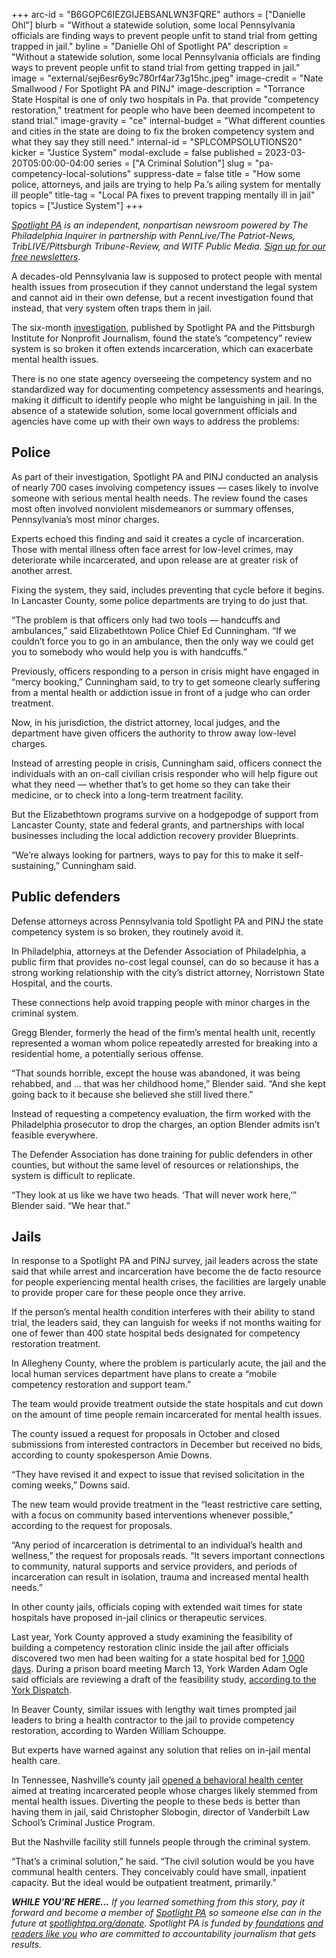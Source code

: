 +++
arc-id = "B6GOPC6IEZGIJEBSANLWN3FQRE"
authors = ["Danielle Ohl"]
blurb = "Without a statewide solution, some local Pennsylvania officials are finding ways to prevent people unfit to stand trial from getting trapped in jail."
byline = "Danielle Ohl of Spotlight PA"
description = "Without a statewide solution, some local Pennsylvania officials are finding ways to prevent people unfit to stand trial from getting trapped in jail."
image = "external/sej6esr6y9c780rf4ar73g15hc.jpeg"
image-credit = "Nate Smallwood / For Spotlight PA and PINJ"
image-description = "Torrance State Hospital is one of only two hospitals in Pa. that provide \"competency restoration,\" treatment for people who have been deemed incompetent to stand trial."
image-gravity = "ce"
internal-budget = "What different counties and cities in the state are doing to fix the broken competency system and what they say they still need."
internal-id = "SPLCOMPSOLUTIONS20"
kicker = "Justice System"
modal-exclude = false
published = 2023-03-20T05:00:00-04:00
series = ["A Criminal Solution"]
slug = "pa-competency-local-solutions"
suppress-date = false
title = "How some police, attorneys, and jails are trying to help Pa.’s ailing system for mentally ill people"
title-tag = "Local PA fixes to prevent trapping mentally ill in jail"
topics = ["Justice System"]
+++

<a href="https://www.spotlightpa.org/"><i>Spotlight PA</i></a><i> is an independent, nonpartisan newsroom powered by The Philadelphia Inquirer in partnership with PennLive/The Patriot-News, TribLIVE/Pittsburgh Tribune-Review, and WITF Public Media. </i><a href="https://www.spotlightpa.org/newsletters"><i>Sign up for our free newsletters</i></a><i>.</i>

A decades-old Pennsylvania law is supposed to protect people with mental health issues from prosecution if they cannot understand the legal system and cannot aid in their own defense, but a recent investigation found that instead, that very system often traps them in jail.

The six-month <a href="https://www.spotlightpa.org/news/2023/03/pa-mental-illness-jail-incompetent-treatment/">investigation</a>, published by Spotlight PA and the Pittsburgh Institute for Nonprofit Journalism, found the state’s “competency” review system is so broken it often extends incarceration, which can exacerbate mental health issues.

There is no one state agency overseeing the competency system and no standardized way for documenting competency assessments and hearings, making it difficult to identify people who might be languishing in jail. In the absence of a statewide solution, some local government officials and agencies have come up with their own ways to address the problems:

<script src="https://www.spotlightpa.org/embed.js" async></script><div data-spl-embed-version="1" data-spl-src="https://www.spotlightpa.org/embeds/newsletter/"></div>

## Police

As part of their investigation, Spotlight PA and PINJ conducted an analysis of nearly 700 cases involving competency issues — cases likely to involve someone with serious mental health needs. The review found the cases most often involved nonviolent misdemeanors or summary offenses, Pennsylvania’s most minor charges.

Experts echoed this finding and said it creates a cycle of incarceration. Those with mental illness often face arrest for low-level crimes, may deteriorate while incarcerated, and upon release are at greater risk of another arrest.

Fixing the system, they said, includes preventing that cycle before it begins. In Lancaster County, some police departments are trying to do just that.

“The problem is that officers only had two tools — handcuffs and ambulances,” said Elizabethtown Police Chief Ed Cunningham. “If we couldn’t force you to go in an ambulance, then the only way we could get you to somebody who would help you is with handcuffs.”

Previously, officers responding to a person in crisis might have engaged in “mercy booking,” Cunningham said, to try to get someone clearly suffering from a mental health or addiction issue in front of a judge who can order treatment.

Now, in his jurisdiction, the district attorney, local judges, and the department have given officers the authority to throw away low-level charges.

Instead of arresting people in crisis, Cunningham said, officers connect the individuals with an on-call civilian crisis responder who will help figure out what they need — whether that’s to get home so they can take their medicine, or to check into a long-term treatment facility.

But the Elizabethtown programs survive on a hodgepodge of support from Lancaster County, state and federal grants, and partnerships with local businesses including the local addiction recovery provider Blueprints.

“We’re always looking for partners, ways to pay for this to make it self-sustaining,” Cunningham said.

## Public defenders

Defense attorneys across Pennsylvania told Spotlight PA and PINJ the state competency system is so broken, they routinely avoid it.

In Philadelphia, attorneys at the Defender Association of Philadelphia, a public firm that provides no-cost legal counsel, can do so because it has a strong working relationship with the city’s district attorney, Norristown State Hospital, and the courts.

These connections help avoid trapping people with minor charges in the criminal system.

Gregg Blender, formerly the head of the firm’s mental health unit, recently represented a woman whom police repeatedly arrested for breaking into a residential home, a potentially serious offense.

“That sounds horrible, except the house was abandoned, it was being rehabbed, and … that was her childhood home,” Blender said. “And she kept going back to it because she believed she still lived there.”

Instead of requesting a competency evaluation, the firm worked with the Philadelphia prosecutor to drop the charges, an option Blender admits isn’t feasible everywhere.

The Defender Association has done training for public defenders in other counties, but without the same level of resources or relationships, the system is difficult to replicate.

“They look at us like we have two heads. ‘That will never work here,’” Blender said. “We hear that.”

## Jails

In response to a Spotlight PA and PINJ survey, jail leaders across the state said that while arrest and incarceration have become the de facto resource for people experiencing mental health crises, the facilities are largely unable to provide proper care for these people once they arrive.

If the person’s mental health condition interferes with their ability to stand trial, the leaders said, they can languish for weeks if not months waiting for one of fewer than 400 state hospital beds designated for competency restoration treatment.

In Allegheny County, where the problem is particularly acute, the jail and the local human services department have plans to create a “mobile competency restoration and support team.”

The team would provide treatment outside the state hospitals and cut down on the amount of time people remain incarcerated for mental health issues.

The county issued a request for proposals in October and closed submissions from interested contractors in December but received no bids, according to county spokesperson Amie Downs.

“They have revised it and expect to issue that revised solicitation in the coming weeks,” Downs said.

<script src="https://www.spotlightpa.org/embed.js" async></script><div data-spl-embed-version="1" data-spl-src="https://www.spotlightpa.org/embeds/donate/?teaser_text=Support%20Spotlight%20PA's%20vital%20investigative%20and%20public-service%20journalism%20and%20%3Cb%3Eall%20gifts%20will%20be%20DOUBLED%3C%2Fb%3E%20until%20March%2025%20thanks%20to%20a%20generous%20matching%20gift%20from%20the%20Benter%20Foundation%20in%20Pittsburgh.&eyebrow_text=SUPPORT%20SPOTLIGHT%20PA"></div>


The new team would provide treatment in the “least restrictive care setting, with a focus on community based interventions whenever possible,” according to the request for proposals.

“Any period of incarceration is detrimental to an individual’s health and wellness,” the request for proposals reads. “It severs important connections to community, natural supports and service providers, and periods of incarceration can result in isolation, trauma and increased mental health needs.”

In other county jails, officials coping with extended wait times for state hospitals have proposed in-jail clinics or therapeutic services.

Last year, York County approved a study examining the feasibility of building a competency restoration clinic inside the jail after officials discovered two men had been waiting for a state hospital bed for <a href="https://www.ydr.com/story/news/local/2022/05/12/york-county-prison-feasibility-study-competency-restoration-center/65354974007/">1,000 days</a>. During a prison board meeting March 13, York Warden Adam Ogle said officials are reviewing a draft of the feasibility study, <a href="https://www.yorkdispatch.com/story/news/local/york-county/2023/03/08/york-county-prison-set-to-receive-body-cams-communications-equipment/69984933007/">according to the York Dispatch</a>.

In Beaver County, similar issues with lengthy wait times prompted jail leaders to bring a health contractor to the jail to provide competency restoration, according to Warden William Schouppe.

But experts have warned against any solution that relies on in-jail mental health care.

In Tennessee, Nashville’s county jail <a href="https://wpln.org/post/nashville-swaps-jail-cells-for-mental-healthcare-at-new-behavioral-health-center/">opened a behavioral health center</a> aimed at treating incarcerated people whose charges likely stemmed from mental health issues. Diverting the people to these beds is better than having them in jail, said Christopher Slobogin, director of Vanderbilt Law School’s Criminal Justice Program.

But the Nashville facility still funnels people through the criminal system.

“That’s a criminal solution,” he said. “The civil solution would be you have communal health centers. They conceivably could have small, inpatient capacity. But the ideal would be outpatient treatment, primarily.”

<i><b>WHILE YOU’RE HERE...</b></i><i> If you learned something from this story, pay it forward and become a member of </i><a href="https://www.spotlightpa.org/"><i>Spotlight PA</i></a><i> so someone else can in the future at </i><a href="https://www.spotlightpa.org/donate"><i>spotlightpa.org/donate</i></a><i>. Spotlight PA is funded by</i><a href="https://www.spotlightpa.org/support"><i> foundations</i></a><i> </i><a href="https://www.spotlightpa.org/support"><i>and readers like you</i></a><i> who are committed to accountability journalism that gets results.</i>
